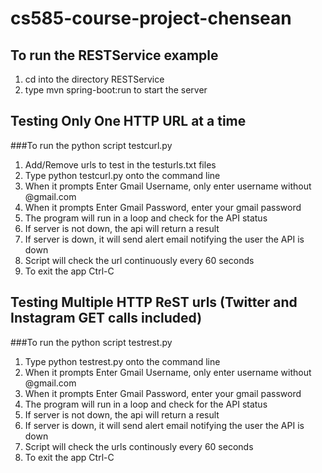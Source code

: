 # cs585-course-project-chensean

## To run the RESTService example

1. cd into the directory RESTService
2. type mvn spring-boot:run to start the server


## Testing Only One HTTP URL at a time 

###To run the python script testcurl.py

1. Add/Remove urls to test in the testurls.txt files
2. Type python testcurl.py onto the command line
3. When it prompts Enter Gmail Username, only enter username without @gmail.com
4. When it prompts Enter Gmail Password, enter your gmail password
5. The program will run in a loop and check for the API status
6. If server is not down, the api will return a result
7. If server is down, it will send alert email notifying the user the API is down
8. Script will check the url continuously every 60 seconds
9. To exit the app Ctrl-C

## Testing Multiple HTTP ReST urls (Twitter and Instagram GET calls included)

###To run the python script testrest.py

1. Type python testrest.py onto the command line
2. When it prompts Enter Gmail Username, only enter username without @gmail.com
3. When it prompts Enter Gmail Password, enter your gmail password
4. The program will run in a loop and check for the API status
5. If server is not down, the api will return a result
6. If server is down, it will send alert email notifying the user the API is down
7. Script will check the urls continously every 60 seconds
8. To exit the app Ctrl-C